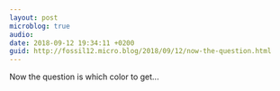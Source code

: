 ```yaml
---
layout: post
microblog: true
audio: 
date: 2018-09-12 19:34:11 +0200
guid: http://fossil12.micro.blog/2018/09/12/now-the-question.html
---
```

Now the question is which color to get...
